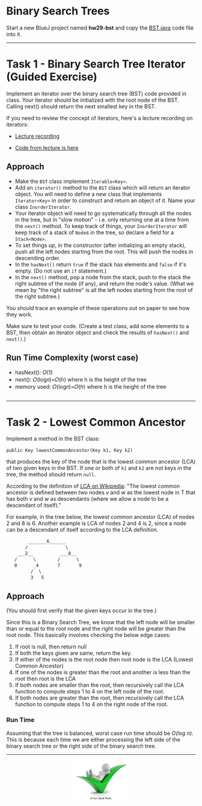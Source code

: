 # Binary Search Trees

Start a new BlueJ project named **hw29-bst** and copy the [BST.java](../code/BST.java) code file into it.

---

# Task 1 - Binary Search Tree Iterator (Guided Exercise)

Implement an iterator over the binary search tree (BST) code provided in class. Your iterator should be initialized with the root node of the BST. Calling next() should return the next smallest key in the BST.

If you need to review the concept of iterators, here's a lecture recording on iterators:

- [Lecture recording](https://berry.zoom.us/rec/share/RmgLuCNHDSxym971lmnLmZ4fmXn5RLhzwasJ9Q6ujjUrokZQ8EjZ9XVqkGWE1v8I.x_2TlcGFLDxGRq5d?startTime=1603457987000)
 
- [Code from lecture is here](../../lec28-iterator/in-class/)


## Approach

- Make the `BST` class implement `Iterable<Key>`.
- Add an `iterator()` method to the `BST` class which will return an iterator object. You will need to define a new class that implements `Iterator<Key>` in order to construct and return an object of it. Name your class `InorderIterator`.
- Your iterator object will need to go systematically through all the nodes in the tree, but in "slow motion" - i.e. only returning one at a time from the `next()` method. To keep track of things, your `InorderIterator` will keep track of a stack of `Node`s in the tree, so declare a field for a `Stack<Node>`.
-  To set things up, in the constructor (after initializing an empty stack), push all the left nodes starting from the root. This will push the nodes in descending order.
- In the `hasNext()` return `true` if the stack has elements and `false` if it's empty. (Do not use an `if` statement.)
- In the `next()` method, pop a node from the stack, push to the stack the right subtree of the node (if any), and return the node's value. (What we mean by "the right subtree" is all the left nodes starting from the root of the right subtree.)

You should trace an example of these operations out on paper to see how they work.

Make sure to test your code. (Create a test class, add some elements to a BST, then obtain an iterator object and check the results of `hasNext()` and `next()`.)


## Run Time Complexity (worst case)

- hasNext(): 𝑂(1)
- next(): 𝑂(log𝑛)=𝑂(ℎ)  where h is the height of the tree
- memory used: 𝑂(log𝑛)=𝑂(ℎ) where h is the height of the tree

```
```


---

# Task 2 - Lowest Common Ancestor

Implement a method in the BST class:

```
public Key lowestCommonAncestor(Key k1, Key k2)
```

that produces the key of the node that is the lowest common ancestor (LCA) of two given keys in the BST. If one or both of `k1` and `k2` are not keys in the tree, the method should return `null`.

According to the definition of [LCA on Wikipedia](https://en.wikipedia.org/wiki/Lowest_common_ancestor): "The lowest common ancestor is defined between two nodes *v* and *w* as the lowest node in T that has both *v* and *w* as descendants (where we allow a node to be a descendant of itself)."

For example, in the tree below, the lowest common ancestor (LCA) of nodes 2 and 8 is 6. Another example is LCA of nodes 2 and 4 is 2, since a node can be a descendant of itself according to the LCA definition.

```
        _______6______
       /              \
    ___2__          ___8__
   /      \        /      \
   0      _4       7       9
         /  \
         3   5
```

## Approach

(You should first verify that the given keys occur in the tree.)

Since this is a Binary Search Tree, we know that the left node will be smaller than or equal to the root node and the right node will be greater than the root node. This basically involves checking the below edge cases:

1. If root is null, then return null
1. If both the keys given are same, return the key.
1. If either of the nodes is the root node then root node is the LCA (Lowest Common Ancestor)
1. If one of the nodes is greater than the root and another is less than the root then root is the LCA
1. If both nodes are smaller than the root, then recursively call the LCA function to compute steps 1 to 4 on the left node of the root.
1. If both nodes are greater than the root, then recursively call the LCA function to compute steps 1 to 4 on the right node of the root.

### Run Time

Assuming that the tree is balanced, worst case run time should be *O(log n)*. This is because each time we are either processing the left side of the binary search tree or the right side of the binary search tree.

---

<center>
<img src="../../3d-small-people-all-is-well-a-little-man-lies-on-a-big-positive-symbol-drawing_csp25435404.jpg" width="150px"></center>

